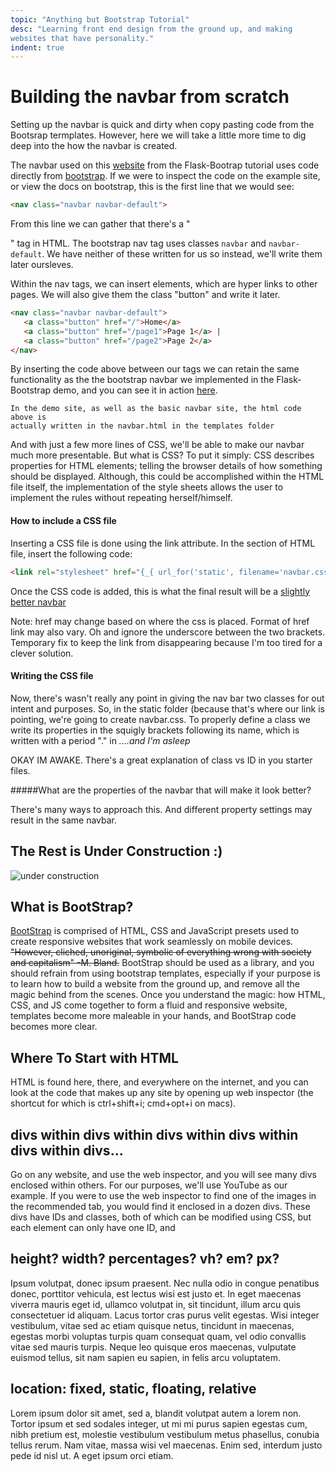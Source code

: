 ```yaml
---
topic: "Anything but Bootstrap Tutorial"
desc: "Learning front end design from the ground up, and making
websites that have personality."
indent: true
---
```


<!--- css written in the file cuz im a bad programmer --->
<style>
   p{
      max-width: 800px; 
   }

   .highlighter-rouge{
      background-color: lightgray;
   }
</style>


# Building the navbar from scratch
Setting up the navbar is quick and dirty when copy pasting code from the
Bootsrap termplates. However, here we will take a little more time to dig deep
into the how the navbar is created. 

The navbar used on this
[website](http://webapps-flask-bootstrap-demo.herokuapp.com) from the
Flask-Bootrap tutorial uses code directly from
[bootstrap](http://getbootstrap.com/components/#navbar). If we were to inspect
the code on the example site, or view the docs on bootstrap, this is the first
line that we would see:

```html
<nav class="navbar navbar-default">
```

From this line we can gather that there's a "<nav>" tag in HTML. The bootstrap
nav tag uses classes `navbar` and `navbar-default`. We have neither of these
written for us so instead, we'll write them later oursleves. 

Within the nav tags, we can insert <a> elements, which are hyper links to other
pages. We will also give them the class "button" and write it later.

```html
<nav class="navbar navbar-default">
   <a class="button" href="/">Home</a> 
   <a class="button" href="/page1">Page 1</a> |
   <a class="button" href="/page2">Page 2</a> 
</nav> 
```

By inserting the code above between our <body> tags we can retain the same
functionality as the the bootstrap navbar we implemented in the Flask-Bootstrap 
demo, and you can see it in action [here](https://basic-navbar.herokuapp.com).

~~~
In the demo site, as well as the basic navbar site, the html code above is
actually written in the navbar.html in the templates folder
~~~

And with just a few more lines of CSS, we'll be able to make our navbar much
more presentable. But what is CSS? To put it simply: CSS describes properties
for HTML elements; telling the browser details of how something should be
displayed. Although, this could be accomplished within the HTML file itself, the
implementation of the style sheets allows the user to implement the rules
without repeating herself/himself. 

#### How to include a CSS file
Inserting a CSS file is done using the link attribute. In the <head> section of HTML
file, insert the following code:

```html
<link rel="stylesheet" href="{_{ url_for('static', filename='navbar.css') }}">
```

Once the CSS code is added, this is what the final result will be a [slightly
better navbar](https://slightly-better-navbar.herokuapp.com)

Note: href may change based on where the css is placed. Format of href link may
also vary. Oh and ignore the underscore between the two brackets. Temporary fix
to keep the link from disappearing because I'm too tired for a clever solution.

#### Writing the CSS file
Now, there's wasn't really any point in giving the nav bar two classes for out
intent and purposes. So, in the static folder (because that's where our link is
pointing, we're going to create navbar.css. To properly define a class we
write its properties in the squigly brackets following its name, which is
written with a period "." in *....and I'm asleep*

OKAY IM AWAKE. There's a great explanation of class vs ID in you starter files.

#####What are the properties of the navbar that will make it look better?

There's many ways to approach this. And different property settings may result
in the same navbar.

# The Rest is Under Construction :)
![under construction](http://www.animatedgif.net/underconstruction/5consbar2_e0.gif)

# What is BootStrap?

   [BootStrap](http://getbootstrap.com) is comprised of HTML, CSS
   and JavaScript presets used to create responsive websites that work
   seamlessly on mobile devices. ~~"However, cliched, unoriginal, symbolic
   of everything wrong with society and capitalism" -M. Bland.~~ BootStrap
   should be used as a library, and you should refrain from using bootstrap
   templates, especially if your purpose is to learn how to build a website from
   the ground up, and remove all the magic behind from the scenes. Once you
   understand the magic: how HTML, CSS, and JS come together to form a fluid and
   responsive website, templates become more maleable in your hands, and
   BootStrap code becomes more clear.  

# Where To Start with HTML
   HTML is found here, there, and everywhere on the internet, and you can look
   at the code that makes up any site by opening up web inspector (the shortcut
         for which is ctrl+shift+i; cmd+opt+i on macs). 


## divs within divs within divs within divs within divs within divs...
   Go on any website, and use the web inspector, and you will see many divs
   enclosed within others. For our purposes, we'll use YouTube as our example.
   If you were to use the web inspector to find one of the images in the
   recommended tab, you would find it enclosed in a dozen divs. These divs have
   IDs and classes, both of which can be modified using CSS, but each element
   can only have one ID, and 


## height? width? percentages? vh? em? px? 
Ipsum volutpat, donec ipsum praesent. Nec nulla odio in congue penatibus donec,
porttitor vehicula, est lectus wisi est justo et. In eget maecenas viverra
mauris eget id, ullamco volutpat in, sit tincidunt, illum arcu quis
consectetuer id aliquam. Lacus tortor cras purus velit egestas. Wisi
integer vestibulum, vitae sed ac etiam quisque netus, tincidunt in
maecenas, egestas morbi voluptas turpis quam consequat quam, vel odio
convallis vitae sed mauris turpis. Neque leo quisque eros maecenas,
vulputate euismod tellus, sit nam sapien eu sapien, in felis arcu
voluptatem.



## location: fixed, static, floating, relative
Lorem ipsum dolor sit amet, sed a, blandit volutpat autem a lorem non. Tortor
ipsum et sed sodales integer, ut mi mi purus sapien egestas cum, nibh pretium
est, molestie vestibulum vestibulum metus phasellus, conubia tellus rerum. Nam
vitae, massa wisi vel maecenas. Enim sed, interdum justo pede id nisl ut. A eget
ipsum orci etiam.



<!--- happy comments for myself 


--->

